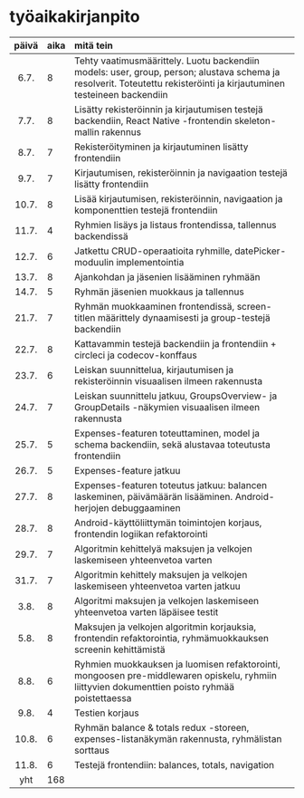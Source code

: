 # työaikakirjanpito

| päivä | aika | mitä tein  |
| :----:|:-----| :-----|
| 6.7. |   8  | Tehty vaatimusmäärittely. Luotu backendiin models: user, group, person; alustava schema ja resolverit. Toteutettu rekisteröinti ja kirjautuminen testeineen backendiin |
| 7.7. |   8  | Lisätty rekisteröinnin ja kirjautumisen testejä backendiin, React Native -frontendin skeleton-mallin rakennus |
| 8.7. |   7  | Rekisteröityminen ja kirjautuminen lisätty frontendiin |
| 9.7. |   7  | Kirjautumisen, rekisteröinnin ja navigaation testejä lisätty frontendiin |
| 10.7. |   8  | Lisää kirjautumisen, rekisteröinnin, navigaation ja komponenttien testejä frontendiin |
| 11.7. |   4  | Ryhmien lisäys ja listaus frontendissa, tallennus backendissä |
| 12.7. |   6  | Jatkettu CRUD-operaatioita ryhmille, datePicker-moduulin implementointia |
| 13.7. |   8  | Ajankohdan ja jäsenien lisääminen ryhmään |
| 14.7. |   5  | Ryhmän jäsenien muokkaus ja tallennus |
| 21.7. |   7  | Ryhmän muokkaaminen frontendissä, screen-titlen määrittely dynaamisesti ja group-testejä backendiin |
| 22.7. |   8  | Kattavammin testejä backendiin ja frontendiin + circleci ja codecov-konffaus |
| 23.7. |   6  | Leiskan suunnittelua, kirjautumisen ja rekisteröinnin visuaalisen ilmeen rakennusta |
| 24.7. |   7  | Leiskan suunnittelu jatkuu, GroupsOverview- ja GroupDetails -näkymien visuaalisen ilmeen rakennusta |
| 25.7. |   5  | Expenses-featuren toteuttaminen, model ja schema backendiin, sekä alustavaa toteutusta frontendiin |
| 26.7. |   5  | Expenses-feature jatkuu |
| 27.7. |   8  | Expenses-featuren toteutus jatkuu: balancen laskeminen, päivämäärän lisääminen. Android-herjojen debuggaaminen |
| 28.7. |   8  | Android-käyttöliittymän toimintojen korjaus, frontendin logiikan refaktorointi |
| 29.7. |   7  | Algoritmin kehittelyä maksujen ja velkojen laskemiseen yhteenvetoa varten |
| 31.7. |   7  | Algoritmin kehittely maksujen ja velkojen laskemiseen yhteenvetoa varten jatkuu |
| 3.8. |   8  | Algoritmi maksujen ja velkojen laskemiseen yhteenvetoa varten läpäisee testit |
| 5.8. |   8  | Maksujen ja velkojen algoritmin korjauksia, frontendin refaktorointia, ryhmämuokkauksen screenin kehittämistä |
| 8.8. |   6  | Ryhmien muokkauksen ja luomisen refaktorointi, mongoosen pre-middlewaren opiskelu, ryhmiin liittyvien dokumenttien poisto ryhmää poistettaessa |
| 9.8. |   4  | Testien korjaus |
| 10.8. |   6  | Ryhmän balance & totals redux -storeen, expenses-listanäkymän rakennusta, ryhmälistan sorttaus |
| 11.8. |   6  | Testejä frontendiin: balances, totals, navigation |
| yht   | 168   | | 